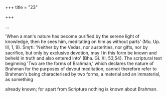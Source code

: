+++
title = "23"

+++

…

'When a man's nature has become purified by the serene light of knowledge, then he sees him, meditating on him as without parts' (Mu. Up. III, 1, 9). Smr̥ti: 'Neither by the Vedas, nor austerities, nor gifts, nor by sacrifice, but only by exclusive devotion, may I in this form be known and beheld in truth and also entered into' (Bha. Gī. XI, 53,54). The scriptural text beginning 'Two are the forms of Brahman,' which declares the nature of Brahman for the purposes of devout meditation, cannot therefore refer to Brahman's being characterised by two forms, a material and an immaterial, as something

already known; for apart from Scripture nothing is known about Brahman.

